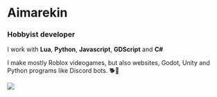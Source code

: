 # Aimarekin
### Hobbyist developer
I work with **Lua**, **Python**, **Javascript**, **GDScript** and **C#**

I make mostly Roblox videogames, but also websites, Godot, Unity and Python programs like Discord bots. 🐕🐶

![](https://github-readme-stats.vercel.app/api?username=Aimarekin)

